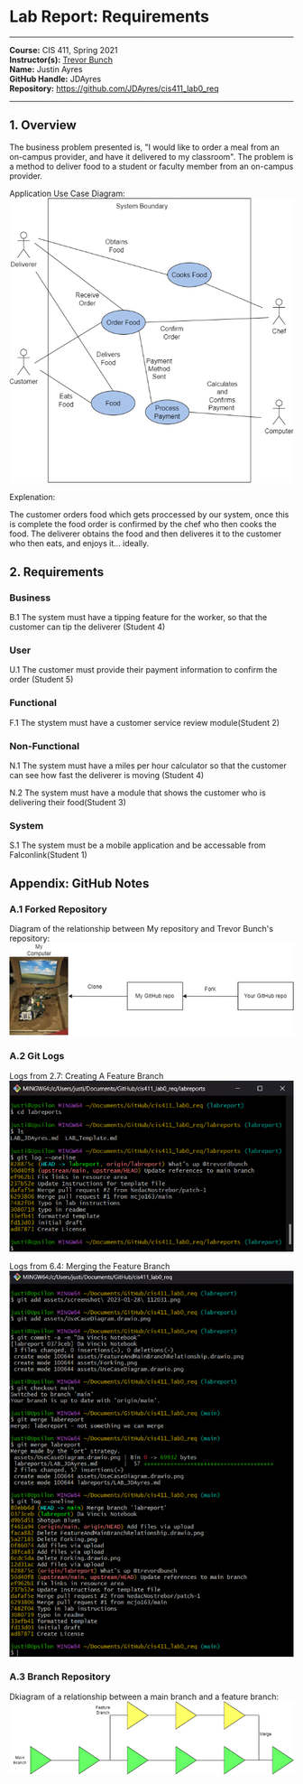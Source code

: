 # Lab Report: Requirements
___
**Course:** CIS 411, Spring 2021  
**Instructor(s):** [Trevor Bunch](https://github.com/trevordbunch)  
**Name:** Justin Ayres  
**GitHub Handle:** JDAyres   
**Repository:** https://github.com/JDAyres/cis411_lab0_req 
___

## 1. Overview
The business problem presented is, "I would like to order a meal from an on-campus provider, and have it delivered to my classroom". The problem is a method to deliver food to a student or faculty member from an on-campus provider.


Application Use Case Diagram:  
![Use Case](../assets/UseCaseDiagram.drawio.png)

Explenation:

The customer orders food which gets proccessed by our system, once this is complete the food order is confirmed by the chef who then cooks the food. The deliverer obtains the food and then deliveres it to the customer who then eats, and enjoys it... ideally.                   

## 2. Requirements
### Business 
B.1 The system must have a tipping feature for the worker, so that the customer can tip the deliverer (Student 4)
### User
U.1 The customer must provide their payment information to confirm the order (Student 5)
### Functional
F.1 The stystem must have a customer service review module(Student 2)

### Non-Functional
N.1 The system must have a miles per hour calculator so that the customer can see how fast the deliverer is moving (Student 4)

N.2 The system must have a module that shows the customer who is delivering their food(Student 3)
### System
S.1 The system must be a mobile application and be accessable from Falconlink(Student 1)




## Appendix: GitHub Notes

### A.1 Forked Repository
Diagram of the relationship between My repository and Trevor Bunch's repository:
![Diagram](/assets/Forking.png)

### A.2 Git Logs
Logs from 2.7: Creating A Feature Branch
![Logs](../assets/Screenshot%202023-01-28%20112031.png)

Logs from 6.4: Merging the Feature Branch
![Logs](../assets/MergingLogs.png)

### A.3 Branch Repository
Dkiagram of a relationship between a main branch and a feature branch:
![Diagram](/assets/FeatureAndMainBranchRelationship.drawio.png)
